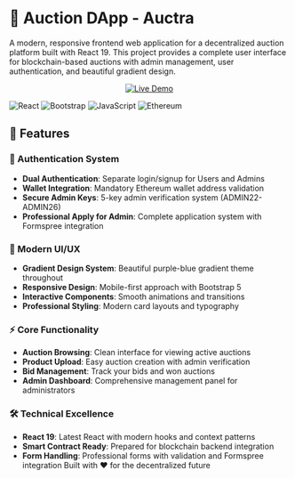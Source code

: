 # 🎯 Auction DApp - Auctra

A modern, responsive frontend web application for a decentralized auction platform built with React 19. This project provides a complete user interface for blockchain-based auctions with admin management, user authentication, and beautiful gradient design.
<p align="center">
  <a href="https://auction-dapp-auctra-2lis.vercel.app/">
    <img src="https://img.shields.io/badge/🚀 View Live Demo-blue?style=for-the-badge" alt="Live Demo" />
  </a>
</p>


![React](https://img.shields.io/badge/react-%2320232a.svg?style=for-the-badge&logo=react&logoColor=%2361DAFB)
![Bootstrap](https://img.shields.io/badge/bootstrap-%23563D7C.svg?style=for-the-badge&logo=bootstrap&logoColor=white)
![JavaScript](https://img.shields.io/badge/javascript-%23323330.svg?style=for-the-badge&logo=javascript&logoColor=%23F7DF1E)
![Ethereum](https://img.shields.io/badge/Ethereum-3C3C3D?style=for-the-badge&logo=Ethereum&logoColor=white)

## 🌟 Features

### 🔐 Authentication System
- **Dual Authentication**: Separate login/signup for Users and Admins
- **Wallet Integration**: Mandatory Ethereum wallet address validation
- **Secure Admin Keys**: 5-key admin verification system (ADMIN22-ADMIN26)
- **Professional Apply for Admin**: Complete application system with Formspree integration

### 🎨 Modern UI/UX
- **Gradient Design System**: Beautiful purple-blue gradient theme throughout
- **Responsive Design**: Mobile-first approach with Bootstrap 5
- **Interactive Components**: Smooth animations and transitions
- **Professional Styling**: Modern card layouts and typography

### ⚡ Core Functionality
- **Auction Browsing**: Clean interface for viewing active auctions
- **Product Upload**: Easy auction creation with admin verification
- **Bid Management**: Track your bids and won auctions
- **Admin Dashboard**: Comprehensive management panel for administrators

### 🛠️ Technical Excellence
- **React 19**: Latest React with modern hooks and context patterns
- **Smart Contract Ready**: Prepared for blockchain backend integration
- **Form Handling**: Professional forms with validation and Formspree integration
Built with ❤️ for the decentralized future

